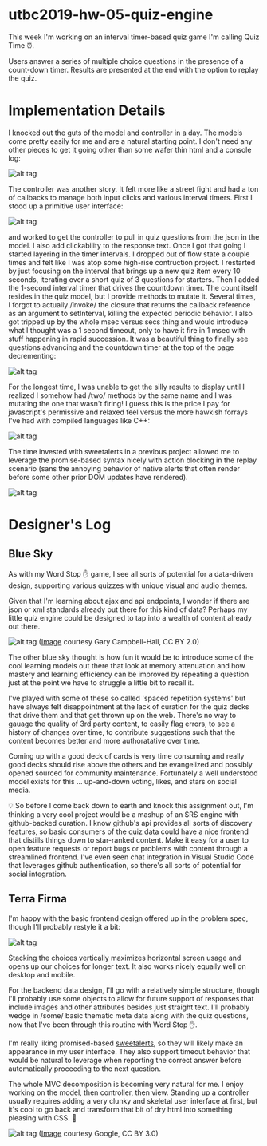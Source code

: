 # utbc2019-hw-05-quiz-engine

This week I'm working on an interval timer-based quiz game I'm calling Quiz Time ⏰.

Users answer a series of multiple choice questions in the presence of a count-down timer.  Results are presented at the end with the option to replay the quiz.

# Implementation Details

I knocked out the guts of the model and controller in a day.  The models come pretty easily for me and are a natural starting point.  I don't need any other pieces to get it going other than some wafer thin html and a console log:

![alt tag](docs/img/model-unit-test.png)

The controller was another story.  It felt more like a street fight and had a ton of callbacks to manage both input clicks and various interval timers.  First I stood up a primitive user interface:

![alt tag](docs/img/skeleton-ui.png)

and worked to get the controller to pull in quiz questions from the json in the model.  I also add clickability to the response text.  Once I got that going I started layering in the timer intervals.  I dropped out of flow state a couple times and felt like I was atop some high-rise contruction project.  I restarted by just focusing on the interval that brings up a new quiz item every 10 seconds, iterating over a short quiz of 3 questions for starters.  Then I added the 1-second interval timer that drives the countdown timer.  The count itself resides in the quiz model, but I provide methods to mutate it.  Several times, I forgot to actually /invoke/ the closure that returns the callback reference as an argument to setInterval, killing the expected periodic behavior.  I also got tripped up by the whole msec versus secs thing and would introduce what I thought was a 1 second timeout, only to have it fire in 1 msec with stuff happening in rapid succession.  It was a beautiful thing to finally see questions advancing and the countdown timer at the top of the page decrementing:

![alt tag](docs/img/count-down.png)

For the longest time, I was unable to get the silly results to display until I realized I somehow had /two/ methods by the same name and I was mutating the one that wasn't firing!  I guess this is the price I pay for javascript's permissive and relaxed feel versus the more hawkish forrays I've had with compiled languages like C++:

![alt tag](docs/img/bug-duplicate-methods.png)

The time invested with sweetalerts in a previous project allowed me to leverage the promise-based syntax nicely with action blocking in the replay scenario (sans the annoying behavior of native alerts that often render before some other prior DOM updates have rendered).

![alt tag](docs/img/replay.png)

# Designer's Log

## Blue Sky

As with my Word Stop ✋ game, I see all sorts of potential for a data-driven design, supporting various quizzes with unique visual and audio themes.  

Given that I'm learning about ajax and api endpoints, I wonder if there are json or xml standards already out there for this kind of data?  Perhaps my little quiz engine could be designed to tap into a wealth of content already out there.

![alt tag](docs/img/blue-sky.jpg)
([Image](https://flic.kr/p/24B2fo9) courtesy Gary Campbell-Hall, CC BY 2.0)

The other blue sky thought is how fun it would be to introduce some of the cool learning models out there that look at memory attenuation and how mastery and learning efficiency can be improved by repeating a question just at the point we have to struggle a little bit to recall it.

I've played with some of these so called 'spaced repetition systems' but have always felt disappointment at the lack of curation for the quiz decks that drive them and that get thrown up on the web.  There's no way to gauage the quality of 3rd party content, to easily flag errors, to see a history of changes over time, to contribute suggestions such that the content becomes better and more authoratative over time.

Coming up with a good deck of cards is very time consuming and really good decks should rise above the others and be evangelized and possibly opened sourced for community maintenance.  Fortunately a well understood model exists for this ... up-and-down voting, likes, and stars on social media.

💡 So before I come back down to earth and knock this assignment out, I'm thinking a very cool project would be a mashup of an SRS engine with github-backed curation. I know github's api provides all sorts of discovery features, so basic consumers of the quiz data could have a nice frontend that distills things down to star-ranked content.  Make it easy for a user to open feature requests or report bugs or problems with content through a streamlined frontend.  I've even seen chat integration in Visual Studio Code that leverages github authentication, so there's all sorts of potential for social integration.

## Terra Firma

I'm happy with the basic frontend design offered up in the problem spec, though I'll probably restyle it a bit:

![alt tag](docs/img/ui-spec.jpg)

Stacking the choices vertically maximizes horizontal screen usage and opens up our choices for longer text.  It also works nicely equally well on desktop and mobile.

For the backend data design, I'll go with a relatively simple structure, though I'll probably use some objects to allow for future support of responses that include images and other attributes besides just straight text.  I'll probably wedge in /some/ basic thematic meta data along with the quiz questions, now that I've been through this routine with Word Stop ✋.

I'm really liking promised-based [sweetalerts](https://sweetalert.js.org/), so they will likely make an appearance in my user interface.  They also support timeout behavior that would be natural to leverage when reporting the correct answer before automatically proceeding to the next question.

The whole MVC decomposition is becoming very natural for me.  I enjoy working on the model, then controller, then view.  Standing up a controller usually requires adding a very clunky and skeletal user interface at first, but it's cool to go back and transform that bit of dry html into something pleasing with CSS. 🦋

![alt tag](docs/img/mvc.png)
([Image](https://developer.chrome.com/apps/app_frameworks) courtesy Google, CC BY 3.0)


